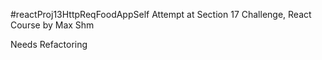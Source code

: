 #reactProj13HttpReqFoodAppSelf
Attempt at Section 17 Challenge, React Course by Max Shm

Needs Refactoring
